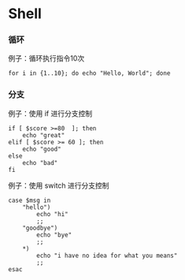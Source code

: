 # Shell

### 循环

例子：循环执行指令10次

```
for i in {1..10}; do echo "Hello, World"; done
```

### 分支

例子：使用 if 进行分支控制

```
if [ $score >=80  ]; then
    echo "great"
elif [ $score >= 60 ]; then
    echo "good"
else
    echo "bad"
fi
```

例子：使用 switch 进行分支控制

```
case $msg in
    "hello")
        echo "hi"
        ;;
    "goodbye")
        echo "bye"
        ;;
    *)
        echo "i have no idea for what you means"
        ;;
esac
```
